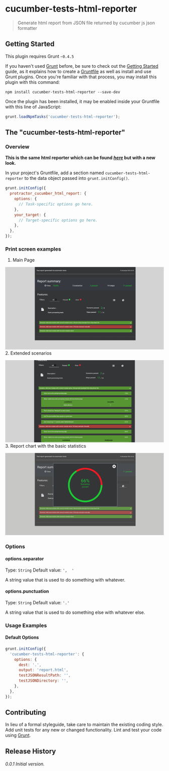 # cucumber-tests-html-reporter

> Generate html report from JSON file returned by cucumber js json formatter

## Getting Started
This plugin requires Grunt `~0.4.5`

If you haven't used [Grunt](http://gruntjs.com/) before, be sure to check out the [Getting Started](http://gruntjs.com/getting-started) guide, as it explains how to create a [Gruntfile](http://gruntjs.com/sample-gruntfile) as well as install and use Grunt plugins. Once you're familiar with that process, you may install this plugin with this command:

```shell
npm install cucumber-tests-html-reporter --save-dev
```

Once the plugin has been installed, it may be enabled inside your Gruntfile with this line of JavaScript:

```js
grunt.loadNpmTasks('cucumber-tests-html-reporter');
```

## The "cucumber-tests-html-reporter"

### Overview
**This is the same html reporter which can be found _[here](https://www.npmjs.com/package/grunt-protractor-cucumber-html-report "grunt-protractor-cucumber-html-report")_ but with a new look.**

In your project's Gruntfile, add a section named `cucumber-tests-html-reporter` to the data object passed into `grunt.initConfig()`.

```js
grunt.initConfig({
  protractor_cucumber_html_report: {
    options: {
      // Task-specific options go here.
    },
    your_target: {
      // Target-specific options go here.
    },
  },
});
```
### Print screen examples
1. Main Page

![mainpage](./printScreens/main.png?raw=true "Main page")
2. Extended scenarios

![mainpage](./printScreens/extendedScenario.png?raw=true "Extended scenario")
3. Report chart with the basic statistics

![mainpage](./printScreens/chart.png?raw=true "Extended scenario")
### Options

#### options.separator
Type: `String`
Default value: `',  '`

A string value that is used to do something with whatever.

#### options.punctuation
Type: `String`
Default value: `'.'`

A string value that is used to do something else with whatever else.

### Usage Examples

#### Default Options

```js
grunt.initConfig({
  'cucumber-tests-html-reporter': {
    options: {
      dest: '.',
      output: 'report.html',
      testJSONResultPath: '',
      testJSONDirectory: '',
    },
  },
});
```

## Contributing
In lieu of a formal styleguide, take care to maintain the existing coding style. Add unit tests for any new or changed functionality. Lint and test your code using [Grunt](http://gruntjs.com/).

## Release History
###### 0.0.1 Initial version.
